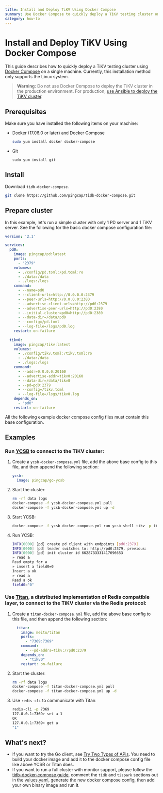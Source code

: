```yaml
---
title: Install and Deploy TiKV Using Docker Compose
summary: Use Docker Compose to quickly deploy a TiKV testing cluster on a single machine.
category: how-to
---
```


# Install and Deploy TiKV Using Docker Compose

This guide describes how to quickly deploy a TiKV testing cluster using [Docker Compose](https://github.com/pingcap/tidb-docker-compose/) on a single machine. Currently, this installation method only supports the Linux system.

> **Warning:** Do not use Docker Compose to deploy the TiKV cluster in the production environment. For production, [use Ansible to deploy the TiKV cluster](../deploy/using-ansible.md).

## Prerequisites

Make sure you have installed the following items on your machine:

- Docker (17.06.0 or later) and Docker Compose

    ```bash
    sudo yum install docker docker-compose
    ```

- Git

    ```
    sudo yum install git
    ```

## Install 

Download `tidb-docker-compose`.

```bash
git clone https://github.com/pingcap/tidb-docker-compose.git
```

## Prepare cluster

In this example, let's run a simple cluster with only 1 PD server and 1 TiKV server. See the following for the basic docker compose configuration file:

```yaml
version: '2.1'

services:
  pd0:
    image: pingcap/pd:latest
    ports:
      - "2379"
    volumes:
      - ./config/pd.toml:/pd.toml:ro
      - ./data:/data
      - ./logs:/logs
    command:
      - --name=pd0
      - --client-urls=http://0.0.0.0:2379
      - --peer-urls=http://0.0.0.0:2380
      - --advertise-client-urls=http://pd0:2379
      - --advertise-peer-urls=http://pd0:2380
      - --initial-cluster=pd0=http://pd0:2380
      - --data-dir=/data/pd0
      - --config=/pd.toml
      - --log-file=/logs/pd0.log
    restart: on-failure
  
  tikv0:
    image: pingcap/tikv:latest
    volumes:
      - ./config/tikv.toml:/tikv.toml:ro
      - ./data:/data
      - ./logs:/logs
    command:
      - --addr=0.0.0.0:20160
      - --advertise-addr=tikv0:20160
      - --data-dir=/data/tikv0
      - --pd=pd0:2379
      - --config=/tikv.toml
      - --log-file=/logs/tikv0.log
    depends_on:
      - "pd0"
    restart: on-failure
```

All the following example docker compose config files must contain this base configuration.

## Examples

### Run [YCSB](https://github.com/pingcap/go-ycsb) to connect to the TiKV cluster:

1. Create a `ycsb-docker-compose.yml` file, add the above base config to this file, and then append the following section:

    ```yaml
    ycsb:
      image: pingcap/go-ycsb
    ```

2. Start the cluster:

    ```bash
    rm -rf data logs 
    docker-compose -f ycsb-docker-compose.yml pull 
    docker-compose -f ycsb-docker-compose.yml up -d
    ```

3. Start YCSB:

    ```bash
    docker-compose -f ycsb-docker-compose.yml run ycsb shell tikv -p tikv.pd=pd0:2379
    ```

4. Run YCSB:

    ```bash
    INFO[0000] [pd] create pd client with endpoints [pd0:2379]
    INFO[0000] [pd] leader switches to: http://pd0:2379, previous:
    INFO[0000] [pd] init cluster id 6628733331417096653
    » read a
    Read empty for a
    » insert a field0=0
    Insert a ok
    » read a
    Read a ok
    field0="0"
    ```

### Use [Titan](https://github.com/meitu/titan), a distributed implementation of Redis compatible layer, to connect to the TiKV cluster via the Redis protocol:

1. Create a `titan-docker-compose.yml` file, add the above base config to this file, and then append the following section:

    ```yaml
      titan:
        image: meitu/titan
        ports:
          - "7369:7369"
        command:
          - --pd-addrs=tikv://pd0:2379
        depends_on:
          - "tikv0"
        restart: on-failure    
    ```

2. Start the cluster:

    ```bash
    rm -rf data logs 
    docker-compose -f titan-docker-compose.yml pull
    docker-compose -f titan-docker-compose.yml up -d
    ```

3. Use `redis-cli` to communicate with Titan:

    ```bash
    redis-cli -p 7369
    127.0.0.1:7369> set a 1
    OK
    127.0.0.1:7369> get a
    "1"
    ```

## What's next?

+ If you want to try the Go client, see [Try Two Types of APIs](../../reference/clients/go-client-api.md). You need to build your docker image and add it to the docker compose config file like above YCSB or Titan does. 
+ If you want to run a full cluster with monitor support, please follow the [tidb-docker-compose guide](https://github.com/pingcap/tidb-docker-compose/blob/master/README.md), comment the `tidb` and `tispark` sections out in the [values.yaml](https://github.com/pingcap/tidb-docker-compose/blob/master/compose/values.yaml), generate the new docker compose config, then add your own binary image and run it.
